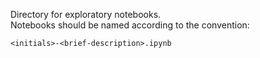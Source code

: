 Directory for exploratory notebooks.  
Notebooks should be named according to the convention:  

```
<initials>-<brief-description>.ipynb
```
